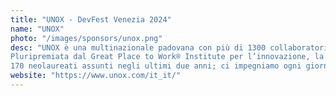 ```yaml
---
title: "UNOX - DevFest Venezia 2024"
name: "UNOX"
photo: "/images/sponsors/unox.png"
desc: "UNOX è una multinazionale padovana con più di 1300 collaboratori, leader nella progettazione e produzione di forni tecnologicamente avanzati, servizi ed esperienze per tutti gli operatori della ristorazione professionale.
Pluripremiata dal Great Place to Work® Institute per l’innovazione, la parità di genere e il clima Millenial-friendly.
170 neolaureati assunti negli ultimi due anni; ci impegniamo ogni giorno per creare professionalità eccellenti e costruire un ponte tra università e azienda."
website: "https://www.unox.com/it_it/"
---
```

